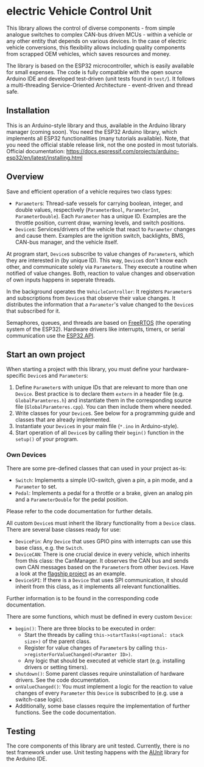 # electric Vehicle Control Unit

This library allows the control of diverse components - from simple analogue switches to complex CAN-bus driven MCUs - within a vehicle or any other entity that depends on various devices. In the case of electric vehicle conversions, this flexibility allows including quality components from scrapped OEM vehicles, which saves resources and money. 

The library is based on the ESP32 microcontroller, which is easily available for small expenses. The code is fully compatible with the open source Arduino IDE and developed test-driven (unit tests found in `test/`). It follows a multi-threading Service-Oriented Architecture - event-driven and thread safe.

## Installation

This is an Arduino-style library and thus, available in the Arduino library manager (coming soon). You need the ESP32 Arduino library, which implements all ESP32 functionalities (many tutorials available). Note, that you need the official stable release link, not the one posted in most tutorials. Official documentation: https://docs.espressif.com/projects/arduino-esp32/en/latest/installing.html

## Overview

Save and efficient operation of a vehicle requires two class types:
* `Parameter`s: Thread-safe vessels for carrying boolean, integer, and double values, respectively (`ParameterBool`, `ParameterInt`, `ParameterDouble`). Each `Parameter` has a unique ID. Examples are the throttle position, current draw, warning levels, and switch positions.
* `Device`s: Services/drivers of the vehicle that react to `Parameter` changes and cause them. Examples are the ignition switch, backlights, BMS, CAN-bus manager, and the vehicle itself.

At program start, `Device`s subscribe to value changes of `Parameter`s, which they are interested in (by unique ID). This way, `Device`s don't know each other, and communicate solely via `Parameter`s. They execute a routine when notified of value changes. Both, reaction to value changes and observation of own inputs happens in seperate threads.

In the background operates the `VehicleController`: It registers `Parameter`s and subscriptions from `Device`s that observe their value changes. It distributes the information that a `Parameter`'s value changed to the `Device`s that subscribed for it.

Semaphores, queues, and threads are based on [FreeRTOS](https://www.freertos.org/) (the operating system of the ESP32). Hardware drivers like interrupts, timers, or serial communication use the [ESP32 API](https://docs.espressif.com/projects/esp-idf/en/latest/esp32/api-reference/index.html).

## Start an own project

When starting a project with this library, you must define your hardware-specific `Device`s and `Parameter`s:
1. Define `Parameter`s with unique IDs that are relevant to more than one `Device`. Best practice is to declare them `extern` in a header file (e.g. `GlobalParamteres.h`) and instantiate them in the corresponding source file (`GlobalParamteres.cpp`). You can then include them where needed.
2. Write classes for your `Device`s. See below for a programming guide and classes that are already implemented.
3. Instantiate your `Device`s in your main file (`*.ino` in Arduino-style).
4. Start operation of all `Device`s by calling their `begin()` function in the `setup()` of your program.

### Own Devices

There are some pre-defined classes that can used in your project as-is:
* `Switch`: Implements a simple I/O-switch, given a pin, a pin mode, and a `Parameter` to set.
* `Pedal`: Implements a pedal for a throttle or a brake, given an analog pin and a `ParameterDouble` for the pedal position.

Please refer to the code documentation for further details.

All custom `Device`s must inherit the library functionality from a `Device` class. There are several base classes ready for use:
* `DevicePin`: Any `Device` that uses GPIO pins with interrupts can use this base class, e.g. the `Switch`.
* `DeviceCAN`: There is one crucial device in every vehicle, which inherits from this class: the CanManager. It observes the CAN bus and sends own CAN messages based on the `Parameter`s from other `Device`s. Have a look at the [flagship project](https://github.com/marlinarnz/eVCU_DefenderAPEV528) as an example.
* `DeviceSPI`: If there is a `Device` that uses SPI communication, it should inherit from this class, as it implements all relevant functionalities.

Further information is to be found in the corresponding code documentation.

There are some functions, which must be defined in every custom `Device`:
* `begin()`: There are three blocks to be executed in order:
	* Start the threads by calling `this->startTasks(<optional: stack size>)` of the parent class.
	* Register for value changes of `Parameter`s by calling `this->registerForValueChanged(<Paramter ID>)`.
	* Any logic that should be executed at vehicle start (e.g. installing drivers or setting timers).
* `shutdown()`: Some parent classes require uninstallation of hardware drivers. See the code documentation.
* `onValueChanged()`: You must implement a logic for the reaction to value changes of every `Parameter` this `Device` is subscribed to (e.g. use a switch-case logic).
* Additionally, some base classes require the implementation of further functions. See the code documentation.

## Testing

The core components of this library are unit tested. Currently, there is no test framework under use. Unit testing happens with the [AUnit](https://github.com/bxparks/AUnit) library for the Arduino IDE.
